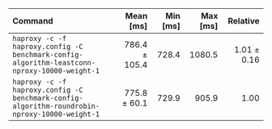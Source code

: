 | Command | Mean [ms] | Min [ms] | Max [ms] | Relative |
|:---|---:|---:|---:|---:|
| `haproxy -c -f haproxy.config -C benchmark-config-algorithm-leastconn-nproxy-10000-weight-1` | 786.4 ± 105.4 | 728.4 | 1080.5 | 1.01 ± 0.16 |
| `haproxy -c -f haproxy.config -C benchmark-config-algorithm-roundrobin-nproxy-10000-weight-1` | 775.8 ± 60.1 | 729.9 | 905.9 | 1.00 |
